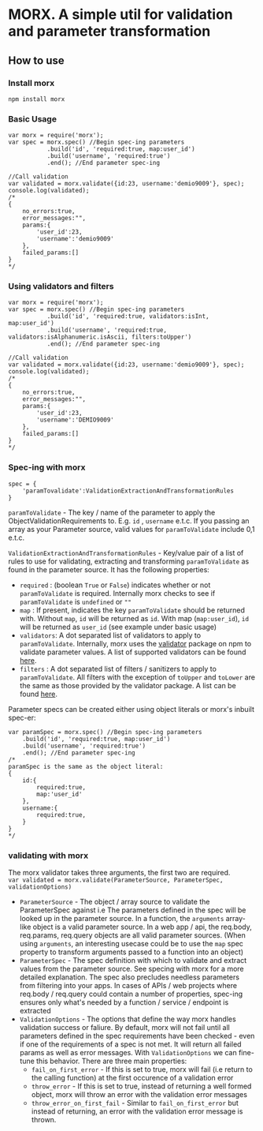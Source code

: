 # MORX. A simple util for validation and parameter transformation

## How to use

### Install morx
`npm install morx`

### Basic Usage
```
var morx = require('morx');
var spec = morx.spec() //Begin spec-ing parameters
           .build('id', 'required:true, map:user_id')
           .build('username', 'required:true')
           .end(); //End parameter spec-ing

//Call validation
var validated = morx.validate({id:23, username:'demio9009'}, spec);
console.log(validated);
/*
{
    no_errors:true,
    error_messages:"",
    params:{
        'user_id':23,
        'username':'demio9009'
    },
    failed_params:[]
}
*/
```

### Using validators and filters
```
var morx = require('morx');
var spec = morx.spec() //Begin spec-ing parameters
           .build('id', 'required:true, validators:isInt, map:user_id')
           .build('username', 'required:true, validators:isAlphanumeric.isAscii, filters:toUpper')
           .end(); //End parameter spec-ing

//Call validation
var validated = morx.validate({id:23, username:'demio9009'}, spec);
console.log(validated);
/*
{
    no_errors:true,
    error_messages:"",
    params:{
        'user_id':23,
        'username':'DEMIO9009'
    },
    failed_params:[]
}
*/
```

### Spec-ing with morx
```
spec = {
    'paramTovalidate':ValidationExtractionAndTransformationRules
}
```
`paramToValidate` - The key / name of the parameter to apply the ObjectValidationRequirements to. E.g. `id` , `username` e.t.c. If you passing an array as your Parameter source, valid values for `paramToValidate` include 0,1 e.t.c.

`ValidationExtractionAndTransformationRules` - Key/value pair of a list of rules to use for validating, extracting and transforming `paramToValidate` as found in the parameter source. It has the following properties:

* `required` : (boolean `True` or `False`) indicates whether or not `paramToValidate` is required. Internally morx checks to see if `paramToValidate` is `undefined` or `""`
* `map` : If present, indicates the key `paramToValidate` should be returned with. Without `map`, `id` will be returned as `id`. With map (`map:user_id`), `id` will be returned as `user_id` (see example under basic usage)
* `validators`: A dot separated list of validators to apply to `paramToValidate`. Internally, morx uses the [validator](https://www.npmjs.com/package/validator) package on npm to validate parameter values. A list of supported validators can be found [here](https://www.npmjs.com/package/validator#validators). 
* `filters` : A dot separated list of filters / sanitizers to apply to `paramToValidate`. All filters with the exception of `toUpper` and `toLower` are the same as those provided by the validator package. A list can be found [here](https://www.npmjs.com/package/validator#sanitizers). 

Parameter specs can be created either using object literals or morx's inbuilt spec-er:
```
var paramSpec = morx.spec() //Begin spec-ing parameters
    .build('id', 'required:true, map:user_id')
    .build('username', 'required:true')
    .end(); //End parameter spec-ing
/*
paramSpec is the same as the object literal:
{
    id:{
        required:true,
        map:'user_id'
    },
    username:{
        required:true,
    }
}
*/
```

### validating with morx

The morx validator takes three arguments, the first two are required.  
`var validated = morx.validate(ParameterSource, ParameterSpec, validationOptions)`

* `ParameterSource` - The object / array source to validate the ParameterSpec against i.e The parameters defined in the spec will be looked up in the parameter source. In a function, the `arguments` array-like object is a valid parameter source. In a web app / api, the req.body, req.params, req.query objects are all valid parameter sources. (When using `arguments`, an interesting usecase could be to use the `map` spec property to transform arguments passed to a function into an object)
* `ParameterSpec` - The spec definition with which to validate and extract values from the parameter source. See specing with morx for a more detailed explanation. The spec also precludes needless parameters from filtering into your apps. In cases of APIs / web projects where req.body / req.query could contain a number of properties, spec-ing ensures only what's needed by a function / service / endpoint is extracted
* `ValidationOptions` - The options that define the way morx handles validation success or faliure. By default, morx will not fail until all parameters defined in the spec requirements have been checked - even if one of the requirements of a spec is not met. It will return all failed params as well as error messages. With `ValidationOptions` we can fine-tune this behavior. There are three main properties:
    * `fail_on_first_error` - If this is set to true, morx will fail (i.e return to the calling function) at the first occurence of a validation error
    * `throw_error` - If this is set to true, instead of returning a well formed object, morx will throw an error with the validation error messages
    * `throw_error_on_first_fail` - Similar to `fail_on_first_error` but instead of returning, an error with the validation error message is thrown.



